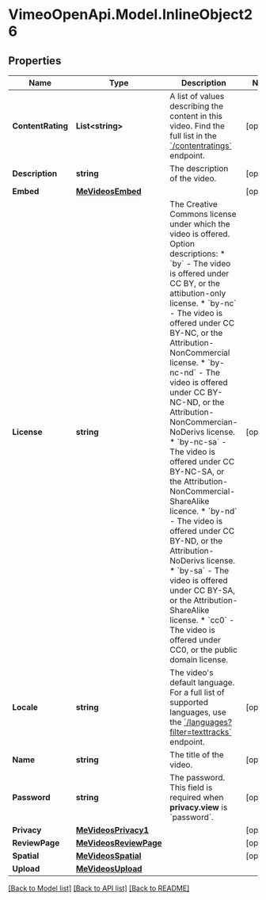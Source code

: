 # VimeoOpenApi.Model.InlineObject26
## Properties

Name | Type | Description | Notes
------------ | ------------- | ------------- | -------------
**ContentRating** | **List&lt;string&gt;** | A list of values describing the content in this video. Find the full list in the [&#x60;/contentratings&#x60;](https://developer.vimeo.com/api/reference/videos#get_content_ratings) endpoint. | [optional] 
**Description** | **string** | The description of the video. | [optional] 
**Embed** | [**MeVideosEmbed**](MeVideosEmbed.md) |  | [optional] 
**License** | **string** | The Creative Commons license under which the video is offered.  Option descriptions:  * &#x60;by&#x60; - The video is offered under CC BY, or the attibution-only license.  * &#x60;by-nc&#x60; - The video is offered under CC BY-NC, or the Attribution-NonCommercial license.  * &#x60;by-nc-nd&#x60; - The video is offered under CC BY-NC-ND, or the Attribution-NonCommercian-NoDerivs license.  * &#x60;by-nc-sa&#x60; - The video is offered under CC BY-NC-SA, or the Attribution-NonCommercial-ShareAlike licence.  * &#x60;by-nd&#x60; - The video is offered under CC BY-ND, or the Attribution-NoDerivs license.  * &#x60;by-sa&#x60; - The video is offered under CC BY-SA, or the Attribution-ShareAlike license.  * &#x60;cc0&#x60; - The video is offered under CC0, or the public domain license.  | [optional] 
**Locale** | **string** | The video&#39;s default language. For a full list of supported languages, use the [&#x60;/languages?filter&#x3D;texttracks&#x60;](https://developer.vimeo.com/api/reference/videos#get_languages) endpoint. | [optional] 
**Name** | **string** | The title of the video. | [optional] 
**Password** | **string** | The password. This field is required when **privacy.view** is &#x60;password&#x60;. | [optional] 
**Privacy** | [**MeVideosPrivacy1**](MeVideosPrivacy1.md) |  | [optional] 
**ReviewPage** | [**MeVideosReviewPage**](MeVideosReviewPage.md) |  | [optional] 
**Spatial** | [**MeVideosSpatial**](MeVideosSpatial.md) |  | [optional] 
**Upload** | [**MeVideosUpload**](MeVideosUpload.md) |  | 

[[Back to Model list]](../README.md#documentation-for-models) [[Back to API list]](../README.md#documentation-for-api-endpoints) [[Back to README]](../README.md)

